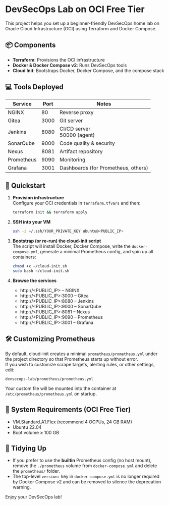 # DevSecOps Lab on OCI Free Tier

This project helps you set up a beginner-friendly DevSecOps home lab on Oracle Cloud Infrastructure (OCI) using Terraform and Docker Compose.

## 📦 Components

- **Terraform**: Provisions the OCI infrastructure  
- **Docker & Docker Compose v2**: Runs DevSecOps tools  
- **Cloud Init**: Bootstraps Docker, Docker Compose, and the compose stack

## 💻 Tools Deployed

| Service     | Port   | Notes                                        |
|-------------|--------|----------------------------------------------|
| NGINX       | 80     | Reverse proxy                               |
| Gitea       | 3000   | Git server                                  |
| Jenkins     | 8080   | CI/CD server<br>50000 (agent)                |
| SonarQube   | 9000   | Code quality & security                      |
| Nexus       | 8081   | Artifact repository                          |
| Prometheus  | 9090   | Monitoring                                  |
| Grafana     | 3001   | Dashboards (for Prometheus, others)          |

## 🚀 Quickstart

1. **Provision infrastructure**  
   Configure your OCI credentials in `terraform.tfvars` and then:
   ```bash
   terraform init && terraform apply
   ```

2. **SSH into your VM**  
   ```bash
   ssh -i ~/.ssh/YOUR_PRIVATE_KEY ubuntu@<PUBLIC_IP>
   ```

3. **Bootstrap (or re-run) the cloud-init script**  
   The script will install Docker, Docker Compose, write the `docker-compose.yml`, generate a minimal Prometheus config, and spin up all containers:
   ```bash
   chmod +x ~/cloud-init.sh
   sudo bash ~/cloud-init.sh
   ```

4. **Browse the services**  
   - http://<PUBLIC_IP> – NGINX  
   - http://<PUBLIC_IP>:3000 – Gitea  
   - http://<PUBLIC_IP>:8080 – Jenkins  
   - http://<PUBLIC_IP>:9000 – SonarQube  
   - http://<PUBLIC_IP>:8081 – Nexus  
   - http://<PUBLIC_IP>:9090 – Prometheus  
   - http://<PUBLIC_IP>:3001 – Grafana  

## 🛠 Customizing Prometheus

By default, cloud-init creates a minimal `prometheus/prometheus.yml` under the project directory so that Prometheus starts up without error.  
If you wish to customize scrape targets, alerting rules, or other settings, edit:

```
devsecops-lab/prometheus/prometheus.yml
```

Your custom file will be mounted into the container at `/etc/prometheus/prometheus.yml` on startup.

## 🧱 System Requirements (OCI Free Tier)

- VM.Standard.A1.Flex (recommend 4 OCPUs, 24 GB RAM)  
- Ubuntu 22.04  
- Boot volume ≥ 100 GB  

## 🧹 Tidying Up

- If you prefer to use the **builtin** Prometheus config (no host mount), remove the `./prometheus` volume from `docker-compose.yml` and delete the `prometheus/` folder.  
- The top-level `version:` key in `docker-compose.yml` is no longer required by Docker Compose v2 and can be removed to silence the deprecation warning.

Enjoy your DevSecOps lab!
